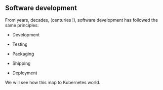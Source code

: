 ## Software development

From years, decades, (centuries !), software development has followed the same principles:

- Development

- Testing

- Packaging

- Shipping

- Deployment

We will see how this map to Kubernetes world.
